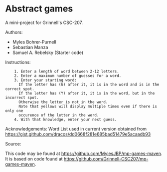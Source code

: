 # Abstract games

A mini-project for Grinnell's CSC-207.

Authors:

* Myles Bohrer-Purnell
* Sebastian Manza
* Samuel A. Rebelsky (Starter code)

Instructions:

        1. Enter a length of word between 2-12 letters.
        2. Enter a maximum number of guesses for a word.
        3. Enter your starting word:
          If the letter has (G) after it, it is in the word and is in the correct spot.
          If the letter has (Y) after it, it is in the word, but in the incorrect spot.
          Otherwise the letter is not in the word.
          Note that yellows will display multiple times even if there is only one
          occurence of the letter in the word.
        4. With that knowledge, enter your next guess.

Acknowledgements: Word List used in current version obtained from 
    https://gist.github.com/dracos/dd0668f281e685bad51479e5acaadb93

Source:

This code may be found at <https://github.com/MylesJBP/mp-games-maven>. It is based on code found at <https://github.com/Grinnell-CSC207/mp-games-maven>.
